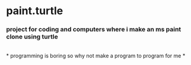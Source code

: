 # paint.turtle
### project for coding and computers where i make an ms paint clone using turtle
<br>
* programming is boring so why not make a program to program for me *
